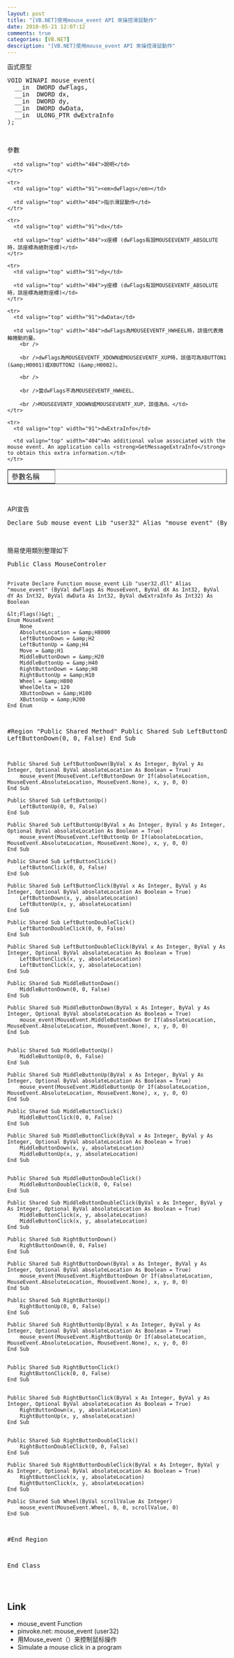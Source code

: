 ```yaml
---
layout: post
title: "[VB.NET]使用mouse_event API 來操控滑鼠動作"
date: 2010-05-21 12:07:12
comments: true
categories: [VB.NET]
description: "[VB.NET]使用mouse_event API 來操控滑鼠動作"
---
```

<p>函式原型</p>  <div style="padding-bottom: 0px; margin: 0px; padding-left: 0px; padding-right: 0px; display: inline; float: none; padding-top: 0px" id="scid:812469c5-0cb0-4c63-8c15-c81123a09de7:d292d25f-d439-45a7-bfb2-84b2b470c5e4" class="wlWriterEditableSmartContent"><pre name="code" class="c">VOID WINAPI mouse_event(
  __in  DWORD dwFlags,
  __in  DWORD dx,
  __in  DWORD dy,
  __in  DWORD dwData,
  __in  ULONG_PTR dwExtraInfo
);</pre></div>

<p> </p>

<p>參數</p>

<table border="1" cellspacing="0" cellpadding="2" width="497"><tbody>
    <tr>
      <td valign="top" width="91">參數名稱</td>

      <td valign="top" width="404">說明</td>
    </tr>

    <tr>
      <td valign="top" width="91"><em>dwFlags</em></td>

      <td valign="top" width="404">指示滑鼠動作</td>
    </tr>

    <tr>
      <td valign="top" width="91">dx</td>

      <td valign="top" width="404">x座標 (dwFlags有設MOUSEEVENTF_ABSOLUTE時，該座標為絕對座標)</td>
    </tr>

    <tr>
      <td valign="top" width="91">dy</td>

      <td valign="top" width="404">y座標 (dwFlags有設MOUSEEVENTF_ABSOLUTE時，該座標為絕對座標)</td>
    </tr>

    <tr>
      <td valign="top" width="91">dwData</td>

      <td valign="top" width="404">dwFlags為MOUSEEVENTF_HWHEEL時，該值代表捲軸捲動的量。
        <br />

        <br />dwFlags為MOUSEEVENTF_XDOWN或MOUSEEVENTF_XUP時，該值可為XBUTTON1 (&amp;H0001)或XBUTTON2 (&amp;H0002)。

        <br />

        <br />當dwFlags不為MOUSEEVENTF_HWHEEL、

        <br />MOUSEEVENTF_XDOWN或MOUSEEVENTF_XUP，該值為0。</td>
    </tr>

    <tr>
      <td valign="top" width="91">dwExtraInfo</td>

      <td valign="top" width="404">An additional value associated with the mouse event. An application calls <strong>GetMessageExtraInfo</strong> to obtain this extra information.</td>
    </tr>
  </tbody></table>

<p> </p>

<p>API宣告</p>

<div style="padding-bottom: 0px; margin: 0px; padding-left: 0px; padding-right: 0px; display: inline; float: none; padding-top: 0px" id="scid:812469c5-0cb0-4c63-8c15-c81123a09de7:57cc662a-2b22-4ec5-bcb6-2bce068fda5c" class="wlWriterEditableSmartContent"><pre name="code" class="vb">Declare Sub mouse_event Lib "user32" Alias "mouse_event" (ByVal dwFlags As Integer, ByVal dx As Integer, ByVal dy As Integer, ByVal dwData As Integer, ByVal dwExtraInfo As Integer)</pre></div>

<p> </p>

<p>簡易使用類別整理如下</p>

<div style="padding-bottom: 0px; margin: 0px; padding-left: 0px; padding-right: 0px; display: inline; float: none; padding-top: 0px" id="scid:812469c5-0cb0-4c63-8c15-c81123a09de7:dcd33e4a-17d5-4356-a2c5-eecc066f060d" class="wlWriterEditableSmartContent"><pre name="code" class="vb">Public Class MouseControler

    Private Declare Function mouse_event Lib "user32.dll" Alias "mouse_event" (ByVal dwFlags As MouseEvent, ByVal dX As Int32, ByVal dY As Int32, ByVal dwData As Int32, ByVal dwExtraInfo As Int32) As Boolean

    &lt;Flags()&gt; _
    Enum MouseEvent
        None
        AbsoluteLocation = &amp;H8000
        LeftButtonDown = &amp;H2
        LeftButtonUp = &amp;H4
        Move = &amp;H1
        MiddleButtonDown = &amp;H20
        MiddleButtonUp = &amp;H40
        RightButtonDown = &amp;H8
        RightButtonUp = &amp;H10
        Wheel = &amp;H800
        WheelDelta = 120
        XButtonDown = &amp;H100
        XButtonUp = &amp;H200
    End Enum

#Region "Public Shared Method"
    Public Shared Sub LeftButtonDown()
        LeftButtonDown(0, 0, False)
    End Sub

    Public Shared Sub LeftButtonDown(ByVal x As Integer, ByVal y As Integer, Optional ByVal absolateLocation As Boolean = True)
        mouse_event(MouseEvent.LeftButtonDown Or If(absolateLocation, MouseEvent.AbsoluteLocation, MouseEvent.None), x, y, 0, 0)
    End Sub

    Public Shared Sub LeftButtonUp()
        LeftButtonUp(0, 0, False)
    End Sub

    Public Shared Sub LeftButtonUp(ByVal x As Integer, ByVal y As Integer, Optional ByVal absolateLocation As Boolean = True)
        mouse_event(MouseEvent.LeftButtonUp Or If(absolateLocation, MouseEvent.AbsoluteLocation, MouseEvent.None), x, y, 0, 0)
    End Sub

    Public Shared Sub LeftButtonClick()
        LeftButtonClick(0, 0, False)
    End Sub

    Public Shared Sub LeftButtonClick(ByVal x As Integer, ByVal y As Integer, Optional ByVal absolateLocation As Boolean = True)
        LeftButtonDown(x, y, absolateLocation)
        LeftButtonUp(x, y, absolateLocation)
    End Sub

    Public Shared Sub LeftButtonDoubleClick()
        LeftButtonDoubleClick(0, 0, False)
    End Sub

    Public Shared Sub LeftButtonDoubleClick(ByVal x As Integer, ByVal y As Integer, Optional ByVal absolateLocation As Boolean = True)
        LeftButtonClick(x, y, absolateLocation)
        LeftButtonClick(x, y, absolateLocation)
    End Sub

    Public Shared Sub MiddleButtonDown()
        MiddleButtonDown(0, 0, False)
    End Sub

    Public Shared Sub MiddleButtonDown(ByVal x As Integer, ByVal y As Integer, Optional ByVal absolateLocation As Boolean = True)
        mouse_event(MouseEvent.MiddleButtonDown Or If(absolateLocation, MouseEvent.AbsoluteLocation, MouseEvent.None), x, y, 0, 0)
    End Sub


    Public Shared Sub MiddleButtonUp()
        MiddleButtonUp(0, 0, False)
    End Sub

    Public Shared Sub MiddleButtonUp(ByVal x As Integer, ByVal y As Integer, Optional ByVal absolateLocation As Boolean = True)
        mouse_event(MouseEvent.MiddleButtonUp Or If(absolateLocation, MouseEvent.AbsoluteLocation, MouseEvent.None), x, y, 0, 0)
    End Sub

    Public Shared Sub MiddleButtonClick()
        MiddleButtonClick(0, 0, False)
    End Sub

    Public Shared Sub MiddleButtonClick(ByVal x As Integer, ByVal y As Integer, Optional ByVal absolateLocation As Boolean = True)
        MiddleButtonDown(x, y, absolateLocation)
        MiddleButtonUp(x, y, absolateLocation)
    End Sub


    Public Shared Sub MiddleButtonDoubleClick()
        MiddleButtonDoubleClick(0, 0, False)
    End Sub

    Public Shared Sub MiddleButtonDoubleClick(ByVal x As Integer, ByVal y As Integer, Optional ByVal absolateLocation As Boolean = True)
        MiddleButtonClick(x, y, absolateLocation)
        MiddleButtonClick(x, y, absolateLocation)
    End Sub

    Public Shared Sub RightButtonDown()
        RightButtonDown(0, 0, False)
    End Sub

    Public Shared Sub RightButtonDown(ByVal x As Integer, ByVal y As Integer, Optional ByVal absolateLocation As Boolean = True)
        mouse_event(MouseEvent.RightButtonDown Or If(absolateLocation, MouseEvent.AbsoluteLocation, MouseEvent.None), x, y, 0, 0)
    End Sub

    Public Shared Sub RightButtonUp()
        RightButtonUp(0, 0, False)
    End Sub

    Public Shared Sub RightButtonUp(ByVal x As Integer, ByVal y As Integer, Optional ByVal absolateLocation As Boolean = True)
        mouse_event(MouseEvent.RightButtonUp Or If(absolateLocation, MouseEvent.AbsoluteLocation, MouseEvent.None), x, y, 0, 0)
    End Sub


    Public Shared Sub RightButtonClick()
        RightButtonClick(0, 0, False)
    End Sub


    Public Shared Sub RightButtonClick(ByVal x As Integer, ByVal y As Integer, Optional ByVal absolateLocation As Boolean = True)
        RightButtonDown(x, y, absolateLocation)
        RightButtonUp(x, y, absolateLocation)
    End Sub


    Public Shared Sub RightButtonDoubleClick()
        RightButtonDoubleClick(0, 0, False)
    End Sub

    Public Shared Sub RightButtonDoubleClick(ByVal x As Integer, ByVal y As Integer, Optional ByVal absolateLocation As Boolean = True)
        RightButtonClick(x, y, absolateLocation)
        RightButtonClick(x, y, absolateLocation)
    End Sub

    Public Shared Sub Wheel(ByVal scrollValue As Integer)
        mouse_event(MouseEvent.Wheel, 0, 0, scrollValue, 0)
    End Sub

#End Region

End Class</pre></div>

<p> </p>

<h2>Link</h2>

<ul>
  <li>mouse_event Function</li>

  <li>pinvoke.net: mouse_event (user32)</li>

  <li>用Mouse_event（）来控制鼠标操作</li>

  <li>Simulate a mouse click in a program</li>
</ul>